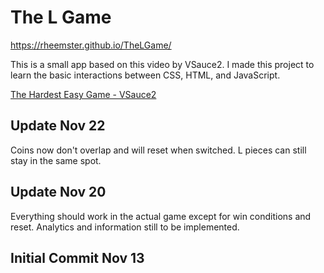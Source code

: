 # The L Game

https://rheemster.github.io/TheLGame/

This is a small app based on this video by VSauce2.  I made this project to learn the basic interactions between CSS, HTML, and JavaScript.

[The Hardest Easy Game - VSauce2](https://www.youtube.com/watch?v=64pA31_WJa0&)


## Update Nov 22
Coins now don't overlap and will reset when switched.  L pieces can still stay in the same spot.

## Update Nov 20
Everything should work in the actual game except for win conditions and reset.  Analytics and information still to be implemented.

## Initial Commit Nov 13
